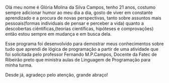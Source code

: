 Olá meu nome é Glória Molina da Silva Campos, tenho 21 anos, costumo sempre adicionar humor ao meu dia a dia, gosto de viver em constante aprendizado e a procura de novas perspectivas, tanto sobre assuntos mais pessoais(formas individuais de pensar e perceber a vida) quanto a descobertas ciêntificas,(teorias científicas, hipóteses e comprovações) então estou sempre em mudança e em busca dela.

Esse programa foi desenvolvido para demostrar meus conhecimentos sobre tudo que aprendi de lógica de programação a partir de uma atividade que foi solicitada pelo professor Fernando M.P.Campos, Docente da Fatec de Ribeirão preto que ministra aulas de Linguagem de Programação para minha turma.

Desde já, agradeço pelo atenção, grande abraço!